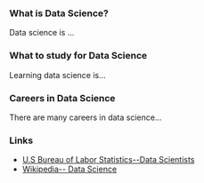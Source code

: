 


   <div id="accordion">
   <h3> What is Data Science? </h3>
     <div>Data science is ... </div>
     <h3>What to study for Data Science</h3>
     <div>Learning data science is... </div>
    <h3>Careers in Data Science</h3>
     <div>There are many careers in data science... </div>
  <h3> Links </h3>
  <ul>
 <li><a href="https://www.bls.gov/oes/current/oes152098.htm">U.S Bureau of Labor Statistics--Data Scientists</a>
   <li><a href="https://en.wikipedia.org/wiki/Data_science">Wikipedia-- Data Science</a>
  
   
  
  
  
  
  <script src="https://code.jquery.com/jquery-3.6.0.js" integrity="sha256-H+K7U5CnXl1h5ywQfKtSj8PCmoN9aaq30gDh27Xc0jk=" crossorigin="anonymous"></script>
<script src="https://code.jquery.com/ui/1.12.1/jquery-ui.js" integrity="sha256-T0Vest3yCU7pafRw9r+settMBX6JkKN06dqBnpQ8d30=" crossorigin="anonymous"></script>
<script>
 $(document).ready( () => {
   $("#accordion").accordion( {
     event: "click",
     heightStyle:"content",
     collapsible: true
 
 } );
 
 });
 
 </script>
   
 
